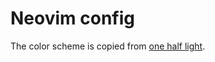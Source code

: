 # Neovim config

The color scheme is copied from
[one half light](https://github.com/sonph/onehalf/blob/master/vim/colors/onehalflight.vim).
